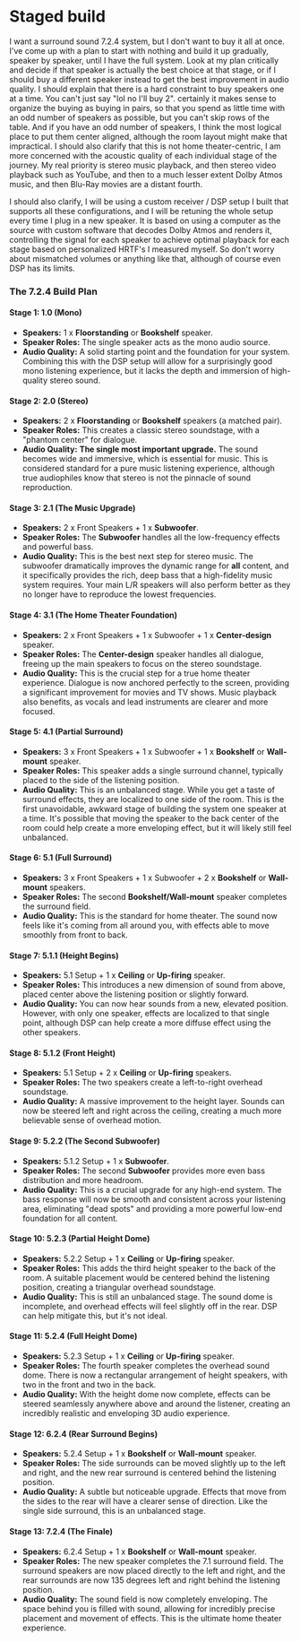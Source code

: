 # Staged build

I want a surround sound 7.2.4 system, but I don't want to buy it all at once. I've come up with a plan to start with nothing and build it up gradually, speaker by speaker, until I have the full system. Look at my plan critically and decide if that speaker is actually the best choice at that stage, or if I should buy a different speaker instead to get the best improvement in audio quality. I should explain that there is a hard constraint to buy speakers one at a time. You can't just say "lol no I'll buy 2". certainly it makes sense to organize the buying as buying in pairs, so that you spend as little time with an odd number of speakers as possible, but you can't skip rows of the table. And if you have an odd number of speakers, I think the most logical place to put them center aligned, although the room layout might make that impractical. I should also clarify that this is not home theater-centric, I am more concerned with the acoustic quality of each individual stage of the journey. My real priority is stereo music playback, and then stereo video playback such as YouTube, and then to a much lesser extent Dolby Atmos music, and then Blu-Ray movies are a distant fourth.

I should also clarify, I will be using a custom receiver / DSP setup I built that supports all these configurations, and I will be retuning the whole setup every time I plug in a new speaker. It is based on using a computer as the source with custom software that decodes Dolby Atmos and renders it, controlling the signal for each speaker to achieve optimal playback for each stage based on personalized HRTF's I measured myself. So don't worry about mismatched volumes or anything like that, although of course even DSP has its limits.

### **The 7.2.4 Build Plan**

#### **Stage 1: 1.0 (Mono)**
* **Speakers:** 1 x **Floorstanding** or **Bookshelf** speaker.
* **Speaker Roles:** The single speaker acts as the mono audio source.
* **Audio Quality:** A solid starting point and the foundation for your system. Combining this with the DSP setup will allow for a surprisingly good mono listening experience, but it lacks the depth and immersion of high-quality stereo sound.

#### **Stage 2: 2.0 (Stereo)**
* **Speakers:** 2 x **Floorstanding** or **Bookshelf** speakers (a matched pair).
* **Speaker Roles:** This creates a classic stereo soundstage, with a "phantom center" for dialogue.
* **Audio Quality:** **The single most important upgrade.** The sound becomes wide and immersive, which is essential for music. This is considered standard for a pure music listening experience, although true audiophiles know that stereo is not the pinnacle of sound reproduction.

#### **Stage 3: 2.1 (The Music Upgrade)**
* **Speakers:** 2 x Front Speakers + 1 x **Subwoofer**.
* **Speaker Roles:** The **Subwoofer** handles all the low-frequency effects and powerful bass.
* **Audio Quality:** This is the best next step for stereo music. The subwoofer dramatically improves the dynamic range for **all** content, and it specifically provides the rich, deep bass that a high-fidelity music system requires. Your main L/R speakers will also perform better as they no longer have to reproduce the lowest frequencies.

#### **Stage 4: 3.1 (The Home Theater Foundation)**
* **Speakers:** 2 x Front Speakers + 1 x Subwoofer + 1 x **Center-design** speaker.
* **Speaker Roles:** The **Center-design** speaker handles all dialogue, freeing up the main speakers to focus on the stereo soundstage.
* **Audio Quality:** This is the crucial step for a true home theater experience. Dialogue is now anchored perfectly to the screen, providing a significant improvement for movies and TV shows. Music playback also benefits, as vocals and lead instruments are clearer and more focused.

#### **Stage 5: 4.1 (Partial Surround)**
* **Speakers:** 3 x Front Speakers + 1 x Subwoofer + 1 x **Bookshelf** or **Wall-mount** speaker.
* **Speaker Roles:** This speaker adds a single surround channel, typically placed to the side of the listening position.
* **Audio Quality:** This is an unbalanced stage. While you get a taste of surround effects, they are localized to one side of the room. This is the first unavoidable, awkward stage of building the system one speaker at a time. It's possible that moving the speaker to the back center of the room could help create a more enveloping effect, but it will likely still feel unbalanced.

#### **Stage 6: 5.1 (Full Surround)**
* **Speakers:** 3 x Front Speakers + 1 x Subwoofer + 2 x **Bookshelf** or **Wall-mount** speakers.
* **Speaker Roles:** The second **Bookshelf/Wall-mount** speaker completes the surround field.
* **Audio Quality:** This is the standard for home theater. The sound now feels like it's coming from all around you, with effects able to move smoothly from front to back.

#### **Stage 7: 5.1.1 (Height Begins)**
* **Speakers:** 5.1 Setup + 1 x **Ceiling** or **Up-firing** speaker.
* **Speaker Roles:** This introduces a new dimension of sound from above, placed center above the listening position or slightly forward.
* **Audio Quality:** You can now hear sounds from a new, elevated position. However, with only one speaker, effects are localized to that single point, although DSP can help create a more diffuse effect using the other speakers.

#### **Stage 8: 5.1.2 (Front Height)**
* **Speakers:** 5.1 Setup + 2 x **Ceiling** or **Up-firing** speakers.
* **Speaker Roles:** The two speakers create a left-to-right overhead soundstage.
* **Audio Quality:** A massive improvement to the height layer. Sounds can now be steered left and right across the ceiling, creating a much more believable sense of overhead motion.

#### **Stage 9: 5.2.2 (The Second Subwoofer)**
* **Speakers:** 5.1.2 Setup + 1 x **Subwoofer**.
* **Speaker Roles:** The second **Subwoofer** provides more even bass distribution and more headroom.
* **Audio Quality:** This is a crucial upgrade for any high-end system. The bass response will now be smooth and consistent across your listening area, eliminating "dead spots" and providing a more powerful low-end foundation for all content.

#### **Stage 10: 5.2.3 (Partial Height Dome)**
* **Speakers:** 5.2.2 Setup + 1 x **Ceiling** or **Up-firing** speaker.
* **Speaker Roles:** This adds the third height speaker to the back of the room. A suitable placement would be centered behind the listening position, creating a triangular overhead soundstage.
* **Audio Quality:** This is still an unbalanced stage. The sound dome is incomplete, and overhead effects will feel slightly off in the rear. DSP can help mitigate this, but it's not ideal.

#### **Stage 11: 5.2.4 (Full Height Dome)**
* **Speakers:** 5.2.3 Setup + 1 x **Ceiling** or **Up-firing** speaker.
* **Speaker Roles:** The fourth speaker completes the overhead sound dome. There is now a rectangular arrangement of height speakers, with two in the front and two in the back.
* **Audio Quality:** With the height dome now complete, effects can be steered seamlessly anywhere above and around the listener, creating an incredibly realistic and enveloping 3D audio experience.

#### **Stage 12: 6.2.4 (Rear Surround Begins)**
* **Speakers:** 5.2.4 Setup + 1 x **Bookshelf** or **Wall-mount** speaker.
* **Speaker Roles:** The side surrounds can be moved slightly up to the left and right, and the new rear surround is centered behind the listening position.
* **Audio Quality:** A subtle but noticeable upgrade. Effects that move from the sides to the rear will have a clearer sense of direction. Like the single side surround, this is an unbalanced stage.

#### **Stage 13: 7.2.4 (The Finale)**
* **Speakers:** 6.2.4 Setup + 1 x **Bookshelf** or **Wall-mount** speaker.
* **Speaker Roles:** The new speaker completes the 7.1 surround field. The surround speakers are now placed directly to the left and right, and the rear surrounds are now 135 degrees left and right behind the listening position.
* **Audio Quality:** The sound field is now completely enveloping. The space behind you is filled with sound, allowing for incredibly precise placement and movement of effects. This is the ultimate home theater experience.